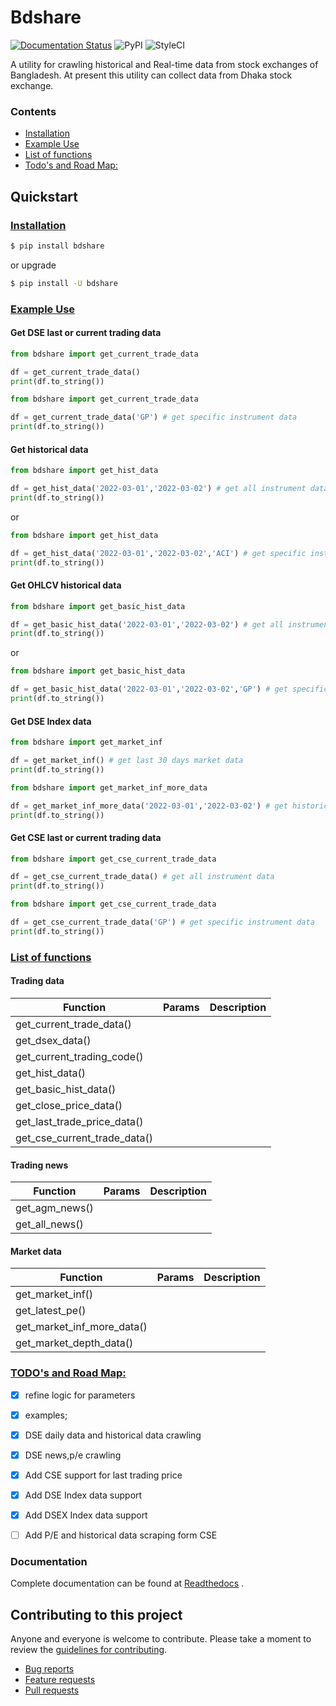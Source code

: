 # Bdshare

[![Documentation Status](https://readthedocs.org/projects/bdshare/badge/?version=latest)](https://bdshare.readthedocs.io/en/latest/?badge=latest)
![PyPI](https://img.shields.io/pypi/v/bdshare)
![StyleCI](https://github.styleci.io/repos/253465924/shield?branch=master)


A utility for crawling historical and Real-time data from stock exchanges of Bangladesh. At present this utility can collect data from Dhaka stock exchange.

### <a name="contents"></a>Contents
- [Installation](#install)
- [Example Use](#usage)
- [List of functions](#functions)
- [Todo's and Road Map:](#roadmap)


## Quickstart

### <a name="install"></a>[Installation](#contents)

```sh
$ pip install bdshare
```
or upgrade
```sh
$ pip install -U bdshare
```

### <a name="usage"></a>[Example Use](#contents)

#### Get DSE last or current trading data
```python
from bdshare import get_current_trade_data

df = get_current_trade_data()
print(df.to_string())
```
```python
from bdshare import get_current_trade_data

df = get_current_trade_data('GP') # get specific instrument data
print(df.to_string())
```

#### Get historical data
```python
from bdshare import get_hist_data

df = get_hist_data('2022-03-01','2022-03-02') # get all instrument data
print(df.to_string())
```
or
```python
from bdshare import get_hist_data

df = get_hist_data('2022-03-01','2022-03-02','ACI') # get specific instrument data
print(df.to_string())
```

#### Get OHLCV historical data
```python
from bdshare import get_basic_hist_data

df = get_basic_hist_data('2022-03-01','2022-03-02') # get all instrument data
print(df.to_string())
```
or
```python
from bdshare import get_basic_hist_data

df = get_basic_hist_data('2022-03-01','2022-03-02','GP') # get specific instrument data
print(df.to_string())
```

#### Get DSE Index data
```python
from bdshare import get_market_inf

df = get_market_inf() # get last 30 days market data
print(df.to_string())
```

```python
from bdshare import get_market_inf_more_data

df = get_market_inf_more_data('2022-03-01','2022-03-02') # get historical market data
print(df.to_string())
```

#### Get CSE last or current trading data
```python
from bdshare import get_cse_current_trade_data

df = get_cse_current_trade_data() # get all instrument data
print(df.to_string())
```
```python
from bdshare import get_cse_current_trade_data

df = get_cse_current_trade_data('GP') # get specific instrument data
print(df.to_string())
```

### <a name="functions"></a> [List of functions](#contents)

#### Trading data
|Function|Params|Description|
|---|---|---|
|get_current_trade_data()|||
|get_dsex_data()|||
|get_current_trading_code()|||
|get_hist_data()|||
|get_basic_hist_data()|||
|get_close_price_data()|||
|get_last_trade_price_data()|||
|get_cse_current_trade_data()|||

#### Trading news
|Function|Params|Description|
|---|---|---|
|get_agm_news()|||
|get_all_news()|||

#### Market data
|Function|Params|Description|
|---|---|---|
|get_market_inf()|||
|get_latest_pe()|||
|get_market_inf_more_data()|||
|get_market_depth_data()|||

### <a name="roadmap"></a> [TODO's and Road Map:](#contents)
 - [x] refine logic for parameters 
 - [x] examples;
 - [x] DSE daily data and historical data crawling
 - [x] DSE news,p/e crawling
 - [x] Add CSE support for last trading price
 - [x] Add DSE Index data support
 - [x] Add DSEX Index data support
 - [ ] Add P/E and historical data scraping form CSE


### Documentation

Complete documentation can be found at [Readthedocs](http://bdshare.readthedocs.io/en/latest/ "bdshare's readthedocs") .


## Contributing to this project

Anyone and everyone is welcome to contribute. Please take a moment to
review the [guidelines for contributing](CONTRIBUTING.md).

* [Bug reports](CONTRIBUTING.md#bugs)
* [Feature requests](CONTRIBUTING.md#features)
* [Pull requests](CONTRIBUTING.md#pull-requests)
